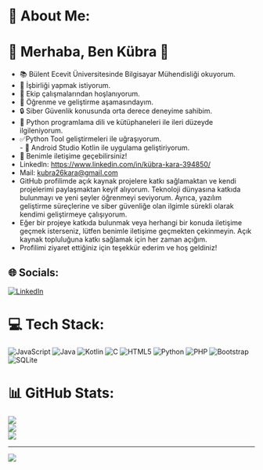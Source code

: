 # 💫 About Me:
# 💫 Merhaba, Ben Kübra 👋<br>
- 📚 Bülent Ecevit Üniversitesinde Bilgisayar Mühendisliği okuyorum.<br>
- 👯 İşbirliği yapmak istiyorum.<br>
- 🤝 Ekip çalışmalarından hoşlanıyorum.<br>
- 🌱 Öğrenme ve geliştirme aşamasındayım.<br>
- 🔒 Siber Güvenlik konusunda orta derece deneyime sahibim.<br>
- 🐍 Python programlama dili ve kütüphaneleri ile ileri düzeyde ilgileniyorum.<br>
- ✅Python Tool geliştirmeleri ile uğraşıyorum.<br>- 📱 Android Studio Kotlin ile uygulama geliştiriyorum.<br>
- 💬 Benimle iletişime geçebilirsiniz!<br>
- Linkedln: https://www.linkedin.com/in/kübra-kara-394850/<br>
- Mail: kubra26kara@gmail.com<br>
- GitHub profilimde açık kaynak projelere katkı sağlamaktan ve kendi projelerimi paylaşmaktan keyif alıyorum. Teknoloji dünyasına katkıda bulunmayı ve yeni şeyler öğrenmeyi seviyorum. Ayrıca, yazılım geliştirme süreçlerine ve siber güvenliğe olan ilgimle sürekli olarak kendimi geliştirmeye çalışıyorum.<br>
- Eğer bir projeye katkıda bulunmak veya herhangi bir konuda iletişime geçmek isterseniz, lütfen benimle iletişime geçmekten çekinmeyin. Açık kaynak topluluğuna katkı sağlamak için her zaman açığım.<br>
- Profilimi ziyaret ettiğiniz için teşekkür ederim ve hoş geldiniz!


## 🌐 Socials:
[![LinkedIn](https://img.shields.io/badge/LinkedIn-%230077B5.svg?logo=linkedin&logoColor=white)](https://www.linkedin.com/in/k%C3%BCbra-kara-394850/) 

# 💻 Tech Stack:
![JavaScript](https://img.shields.io/badge/javascript-%23323330.svg?style=for-the-badge&logo=javascript&logoColor=%23F7DF1E) ![Java](https://img.shields.io/badge/java-%23ED8B00.svg?style=for-the-badge&logo=openjdk&logoColor=white) ![Kotlin](https://img.shields.io/badge/kotlin-%237F52FF.svg?style=for-the-badge&logo=kotlin&logoColor=white) ![C](https://img.shields.io/badge/c-%2300599C.svg?style=for-the-badge&logo=c&logoColor=white) ![HTML5](https://img.shields.io/badge/html5-%23E34F26.svg?style=for-the-badge&logo=html5&logoColor=white) ![Python](https://img.shields.io/badge/python-3670A0?style=for-the-badge&logo=python&logoColor=ffdd54) ![PHP](https://img.shields.io/badge/php-%23777BB4.svg?style=for-the-badge&logo=php&logoColor=white) ![Bootstrap](https://img.shields.io/badge/bootstrap-%238511FA.svg?style=for-the-badge&logo=bootstrap&logoColor=white) ![SQLite](https://img.shields.io/badge/sqlite-%2307405e.svg?style=for-the-badge&logo=sqlite&logoColor=white)
# 📊 GitHub Stats:
![](https://github-readme-stats.vercel.app/api?username=Kubraeaa&theme=dark&hide_border=false&include_all_commits=false&count_private=false)<br/>
![](https://github-readme-streak-stats.herokuapp.com/?user=Kubraeaa&theme=dark&hide_border=false)<br/>
![](https://github-readme-stats.vercel.app/api/top-langs/?username=Kubraeaa&theme=dark&hide_border=false&include_all_commits=false&count_private=false&layout=compact)

---
[![](https://visitcount.itsvg.in/api?id=Kubraeaa&icon=2&color=3)](https://visitcount.itsvg.in)

<!-- Proudly created with GPRM ( https://gprm.itsvg.in ) -->
